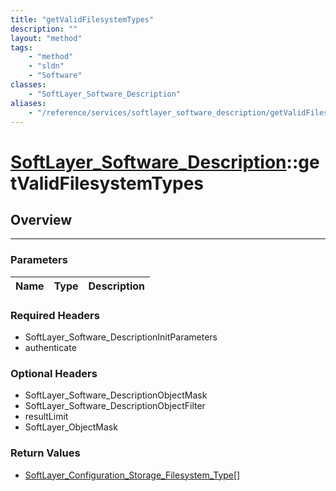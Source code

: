 ```yaml
---
title: "getValidFilesystemTypes"
description: ""
layout: "method"
tags:
    - "method"
    - "sldn"
    - "Software"
classes:
    - "SoftLayer_Software_Description"
aliases:
    - "/reference/services/softlayer_software_description/getValidFilesystemTypes"
---
```

# [SoftLayer_Software_Description](/reference/services/SoftLayer_Software_Description)::getValidFilesystemTypes





## Overview 


-----

### Parameters 
|Name | Type | Description |
| --- | --- | --- |


### Required Headers
* SoftLayer_Software_DescriptionInitParameters
* authenticate


### Optional Headers
* SoftLayer_Software_DescriptionObjectMask
* SoftLayer_Software_DescriptionObjectFilter
* resultLimit
* SoftLayer_ObjectMask

### Return Values
* <a href='/reference/datatypes/SoftLayer_Configuration_Storage_Filesystem_Type'>SoftLayer_Configuration_Storage_Filesystem_Type[] </a>




